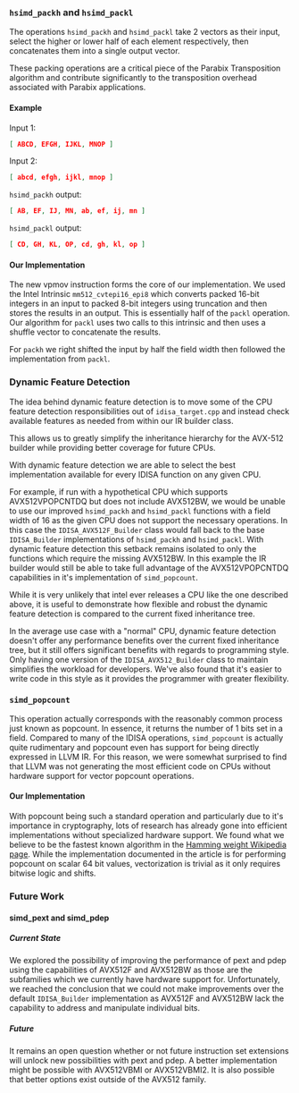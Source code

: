 ### `hsimd_packh` and `hsimd_packl`

The operations `hsimd_packh` and `hsimd_packl` take 2 vectors as their input, select the higher or lower half of each element respectively, then concatenates them into a single output vector.

These packing operations are a critical piece of the Parabix Transposition algorithm and contribute significantly to the transposition overhead associated with Parabix applications.

#### Example

Input 1:

```json
[ ABCD, EFGH, IJKL, MNOP ]
```

Input 2:

```json
[ abcd, efgh, ijkl, mnop ]
```

`hsimd_packh` output:

```json
[ AB, EF, IJ, MN, ab, ef, ij, mn ]
```

`hsimd_packl` output:

```json
[ CD, GH, KL, OP, cd, gh, kl, op ]
```

#### Our Implementation

The new vpmov instruction forms the core of our implementation. We used the Intel Intrinsic `mm512_cvtepi16_epi8` which converts packed 16-bit integers in an input to packed 8-bit integers using truncation and then stores the results in an output. This is essentially half of the `packl` operation. Our algorithm for `packl` uses two calls to this intrinsic and then uses a shuffle vector to concatenate the results.

For `packh` we right shifted the input by half the field width then followed the implementation from `packl`.


### Dynamic Feature Detection

The idea behind dynamic feature detection is to move some of the CPU feature detection responsibilities out of `idisa_target.cpp` and instead check available features as needed from within our IR builder class.

This allows us to greatly simplify the inheritance hierarchy for the AVX-512 builder while providing better coverage for future CPUs.

With dynamic feature detection we are able to select the best implementation available for every IDISA function on any given CPU.

For example, if run with a hypothetical CPU which supports AVX512VPOPCNTDQ but does not include AVX512BW, we would be unable to use our improved `hsimd_packh` and `hsimd_packl` functions with a field width of 16 as the given CPU does not support the necessary operations. In this case the `IDISA_AVX512F_Builder` class would fall back to the base `IDISA_Builder` implementations of `hsimd_packh` and `hsimd_packl`. With dynamic feature detection this setback remains isolated to only the functions which require the missing AVX512BW. In this example the IR builder would still be able to take full advantage of the AVX512VPOPCNTDQ capabilities in it's implementation of `simd_popcount`.

While it is very unlikely that intel ever releases a CPU like the one described above, it is useful to demonstrate how flexible and robust the dynamic feature detection is compared to the current fixed inheritance tree.

In the average use case with a "normal" CPU, dynamic feature detection doesn't offer any performance benefits over the current fixed inheritance tree, but it still offers significant benefits with regards to programming style. Only having one version of the `IDISA_AVX512_Builder` class to maintain simplifies the workload for developers. We've also found that it's easier to write code in this style as it provides the programmer with greater flexibility.


### `simd_popcount`

This operation actually corresponds with the reasonably common process just known as popcount. In essence, it returns the number of 1 bits set in a field. Compared to many of the IDISA operations, `simd_popcount` is actually quite rudimentary and popcount even has support for being directly expressed in LLVM IR. For this reason, we were somewhat surprised to find that LLVM was not generating the most efficient code on CPUs without hardware support for vector popcount operations.

#### Our Implementation

With popcount being such a standard operation and particularly due to it's importance in cryptography, lots of research has already gone into efficient implementations without specialized hardware support. We found what we believe to be the fastest known algorithm in the [Hamming weight Wikipedia page](https://en.wikipedia.org/wiki/Hamming_weight#Efficient_implementation). While the implementation documented in the article is for performing popcount on scalar 64 bit values, vectorization is trivial as it only requires bitwise logic and shifts.


### Future Work

#### simd_pext and simd_pdep

##### Current State

We explored the possibility of improving the performance of pext and pdep using the capabilities of AVX512F and AVX512BW as those are the subfamilies which we currently have hardware support for. Unfortunately, we reached the conclusion that we could not make improvements over the default `IDISA_Builder` implementation as AVX512F and AVX512BW lack the capability to address and manipulate individual bits.

##### Future

It remains an open question whether or not future instruction set extensions will unlock new possibilities with pext and pdep. A better implementation might be possible with AVX512VBMI or AVX512VBMI2. It is also possible that better options exist outside of the AVX512 family.

